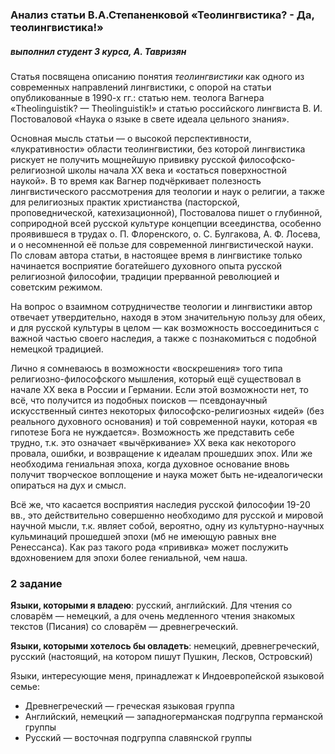 ### Анализ статьи В.А.Степаненковой «Теолингвистика? - Да, теолингвистика!»
##### выполнил студент 3 курса, А. Тавризян

Статья посвящена описанию понятия _теолингвистики_ как одного из современных направлений лингвистики, с опорой на статьи опубликованные в 1990-х гг.: статью нем. теолога Вагнера «Theolinguistik? — Theolinguistik!» и статью российского лингвиста В. И. Постоваловой «Наука о языке в свете идеала цельного знания».

Основная мысль статьи — о высокой перспективности, «лукративности» области теолингвистики, без которой лингвистика рискует не получить мощнейшую прививку русской философско-религиозной школы начала ХХ века и «остаться поверхностной наукой».
В то время как Вагнер подчёркивает полезность лингвистического рассмотрения для теологии и наук о религии, а также для религиозных практик христианства (пасторской, проповеднической, катехизационной), Постовалова пишет о глубинной, соприродной всей русской культуре концепции всеединства, особенно проявившеся в трудах о. П. Флоренского, о. С. Булгакова, А. Ф. Лосева, и о несомненной её пользе для современной лингвистической науки.
По словам автора статьи, в настоящее время в лингвистике только начинается восприятие богатейшего духовного опыта русской религиозной философии, традиции прерванной революцией и советским режимом.

На вопрос о взаимном сотрудничестве теологии и лингвистики автор отвечает утвердительно, находя в этом значительную пользу для обеих, и для русской культуры в целом — как возможность воссоединиться с важной частью своего наследия, а также с познакомиться с подобной немецкой традицией.

Лично я сомневаюсь в возможности «воскрешения» того типа религиозно-философского мышления, который ещё существовал в начале ХХ века в России и Германии.
Если этой возможности нет, то всё, что получится из подобных поисков — псевдонаучный искусственный синтез некоторых философско-религиозных «идей» (без реального духовного основания) и той современной науки, которая «в гипотезе Бога не нуждается».
Возможность же представить себе трудно, т.к. это означает «вычёркивание» ХХ века как некоторого провала, ошибки, и возвращение к идеалам прошедших эпох.
Или же необходима гениальная эпоха, когда духовное основание вновь получит творческое воплощение и наука может быть не-идеалогически опираться на дух и смысл.

Всё же, что касается восприятия наследия русской философии 19-20 вв., это действительно совершенно необходимо для русской и мировой научной мысли, т.к. являет собой, вероятно, одну из культурно-научных кульминаций прошедшей эпохи (мб не имеющую равных вне Ренессанса).
Как раз такого рода «прививка» может послужить вдохновением для эпохи более гениальной, чем наша.

### 2 задание

**Языки, которыми я владею**: русский, английский.
Для чтения со словарём — немецкий, а для очень медленного чтения знакомых текстов (Писания) со словарём — древнегреческий.

**Языки, которыми хотелось бы овладеть**: немецкий, древнегреческий, русский (настоящий, на котором пишут Пушкин, Лесков, Островский)

Языки, интересующие меня, принадлежат к Индоевропейской языковой семье:

- Древнегреческий — греческая языковая группа
- Английский, немецкий — западногерманская подгруппа германской группы  
- Русский — восточная подгруппа славянской группы
